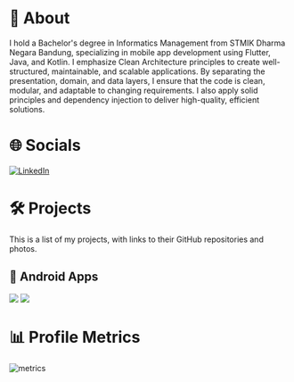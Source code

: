 # 💫 About
I hold a Bachelor's degree in Informatics Management from STMIK Dharma Negara Bandung, specializing in mobile app development using Flutter, Java, and Kotlin. I emphasize Clean Architecture principles to create well-structured, maintainable, and scalable applications. By separating the presentation, domain, and data layers, I ensure that the code is clean, modular, and adaptable to changing requirements. I also apply solid principles and dependency injection to deliver high-quality, efficient solutions.


# 🌐 Socials
[![LinkedIn](https://img.shields.io/badge/in/fauzi-lubis-%230077B5.svg?logo=linkedin&logoColor=0077B5&style=social)](https://linkedin.com/in/fauzi-lubis)

# 🛠️ Projects

This is a list of my projects, with links to their GitHub repositories and photos.

## 📱 Android Apps

[![](https://github-readme-stats.vercel.app/api/pin/?username=Ahmadfzlbs&bg_color=30,065290,0c94d7&title_color=fff&text_color=fff&icon_color=fff&repo=presensi-app&show_owner=true)](https://github.com/Ahmadfzlbs/presensi-app)
[![](https://github-readme-stats.vercel.app/api/pin/?username=Ahmadfzlbs&bg_color=30,065290,0c94d7&title_color=fff&text_color=fff&icon_color=fff&repo=bmproject&show_owner=true)](https://github.com/Ahmadfzlbs/bmproject)

# 📊 Profile Metrics

![metrics](metrics.svg)

